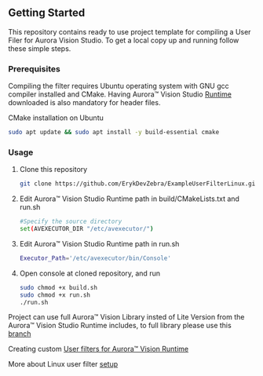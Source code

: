 
<!-- GETTING STARTED -->
## Getting Started
This repository contains ready to use project template for compiling a User Filer for Aurora Vision Studio.
To get a local copy up and running follow these simple steps.

### Prerequisites
Compiling the filter requires Ubuntu operating system with GNU gcc compiler installed and CMake. 
Having Aurora™ Vision Studio [Runtime](https://www.adaptive-vision.com/en/user_area/download/) downloaded is also mandatory for header files.

CMake installation on Ubuntu
```bash
sudo apt update && sudo apt install -y build-essential cmake
```

### Usage
1. Clone this repository
   ```bash
   git clone https://github.com/ErykDevZebra/ExampleUserFilterLinux.git
   ```

2. Edit Aurora™ Vision Studio Runtime path in build/CMakeLists.txt and run.sh
   ```bash
   #Specify the source directory
   set(AVEXECUTOR_DIR "/etc/avexecutor/")
   ```
   
3. Edit Aurora™ Vision Studio Runtime path in run.sh
   ```bash
   Executor_Path='/etc/avexecutor/bin/Console'
   ```
   
4. Open console at cloned repository, and run
   ```bash
   sudo chmod +x build.sh
   sudo chmod +x run.sh
   ./run.sh
   ```

Project can use full Aurora™ Vision Library insted of Lite Version from the Aurora™ Vision Studio Runtime includes, to full library please use this [branch](https://github.com/ErykDevZebra/ExampleUserFilterLinux/tree/full_AVL)

Creating custom [User filters for Aurora™ Vision Runtime](https://docs.adaptive-vision.com/current/studio/extensibility/CreatingUserFilters.html#struct)

More about Linux user filter [setup](https://docs.adaptive-vision.com/5.5/avl/getting_started/UserFilterOnLinux.html)
